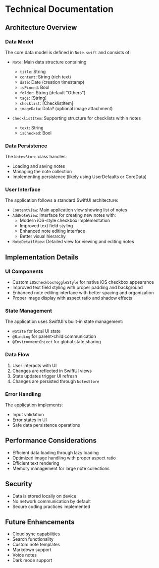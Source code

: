 # Technical Documentation

## Architecture Overview

### Data Model

The core data model is defined in `Note.swift` and consists of:

- `Note`: Main data structure containing:
  - `title`: String
  - `content`: String (rich text)
  - `date`: Date (creation timestamp)
  - `isPinned`: Bool
  - `folder`: String (default "Others")
  - `tags`: [String]
  - `checklist`: [ChecklistItem]
  - `imageData`: Data? (optional image attachment)

- `ChecklistItem`: Supporting structure for checklists within notes
  - `text`: String
  - `isChecked`: Bool

### Data Persistence

The `NotesStore` class handles:
- Loading and saving notes
- Managing the note collection
- Implementing persistence (likely using UserDefaults or CoreData)

### User Interface

The application follows a standard SwiftUI architecture:

- `ContentView`: Main application view showing list of notes
- `AddNoteView`: Interface for creating new notes with:
  - Modern iOS-style checkbox implementation
  - Improved text field styling
  - Enhanced note editing interface
  - Better visual hierarchy
- `NoteDetailView`: Detailed view for viewing and editing notes

## Implementation Details

### UI Components

- Custom `iOSCheckboxToggleStyle` for native iOS checkbox appearance
- Improved text field styling with proper padding and background
- Enhanced note editing interface with better spacing and organization
- Proper image display with aspect ratio and shadow effects

### State Management

The application uses SwiftUI's built-in state management:
- `@State` for local UI state
- `@Binding` for parent-child communication
- `@EnvironmentObject` for global state sharing

### Data Flow

1. User interacts with UI
2. Changes are reflected in SwiftUI views
3. State updates trigger UI refresh
4. Changes are persisted through `NotesStore`

### Error Handling

The application implements:
- Input validation
- Error states in UI
- Safe data persistence operations

## Performance Considerations

- Efficient data loading through lazy loading
- Optimized image handling with proper aspect ratio
- Efficient text rendering
- Memory management for large note collections

## Security

- Data is stored locally on device
- No network communication by default
- Secure coding practices implemented

## Future Enhancements

- Cloud sync capabilities
- Search functionality
- Custom note templates
- Markdown support
- Voice notes
- Dark mode support
